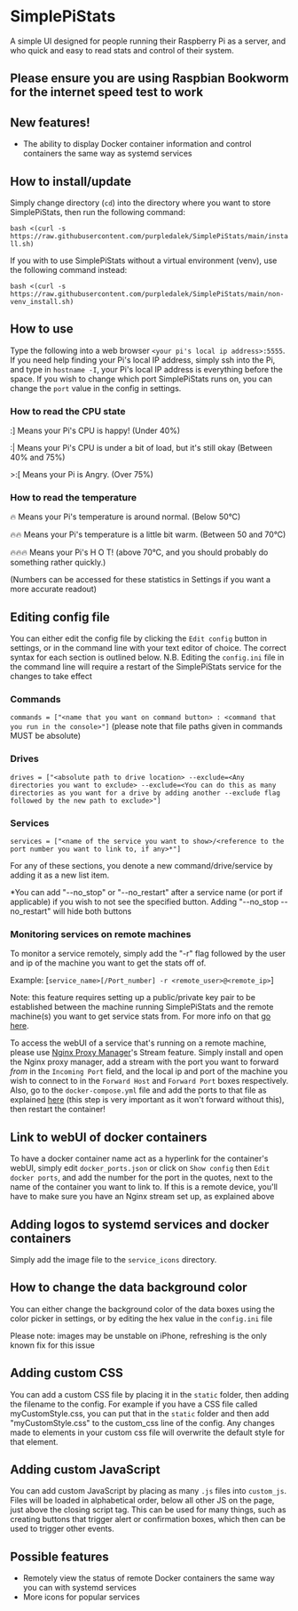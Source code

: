 # SimplePiStats
A simple UI designed for people running their Raspberry Pi as a server, and who quick and easy to read stats and control of their system.

## Please ensure you are using Raspbian Bookworm for the internet speed test to work

## New features!
- The ability to display Docker container information and control containers the same way as systemd services

## How to install/update
Simply change directory (`cd`) into the directory where you want to store SimplePiStats, then run the following command:

`bash <(curl -s https://raw.githubusercontent.com/purpledalek/SimplePiStats/main/install.sh)`

If you with to use SimplePiStats without a virtual environment (venv), use the following command instead:

`bash <(curl -s https://raw.githubusercontent.com/purpledalek/SimplePiStats/main/non-venv_install.sh)`

## How to use
Type the following into a web browser `<your pi's local ip address>:5555`. If you need help finding your Pi's local IP address, simply ssh into the Pi, and type in `hostname -I`, your Pi's local IP address is everything before the space. If you wish to change which port SimplePiStats runs on, you can change the `port` value in the config in settings.

### How to read the CPU state
:] Means your Pi's CPU is happy! (Under 40%)

:| Means your Pi's CPU is under a bit of load, but it's still okay (Between 40% and 75%)

\>:[ Means your Pi is Angry. (Over 75%)

### How to read the temperature
🔥 Means your Pi's temperature is around normal. (Below 50°C)

🔥🔥 Means your Pi's temperature is a little bit warm. (Between 50 and 70°C)

🔥🔥🔥 Means your Pi's H O T! (above 70°C, and you should probably do something rather quickly.)

(Numbers can be accessed for these statistics in Settings if you want a more accurate readout)

## Editing config file
You can either edit the config file by clicking the `Edit config` button in settings, or in the command line with your text editor of choice. The correct syntax for each section is outlined below.
N.B. Editing the `config.ini` file in the command line will require a restart of the SimplePiStats service for the changes to take effect

### Commands
`commands = ["<name that you want on command button> : <command that you run in the console>"]`
(please note that file paths given in commands MUST be absolute)

### Drives
`drives = ["<absolute path to drive location> --exclude=<Any directories you want to exclude> --exclude=<You can do this as many directories as you want for a drive by adding another --exclude flag followed by the new path to exclude>"]`

### Services
`services = ["<name of the service you want to show>/<reference to the port number you want to link to, if any>*"]`

For any of these sections, you denote a new command/drive/service by adding it as a new list item.

*You can add "--no_stop" or "--no_restart" after a service name (or port if applicable) if you wish to not see the specified button. Adding "--no_stop --no_restart" will hide both buttons

### Monitoring services on remote machines
To monitor a service remotely, simply add the "-r" flag followed by the user and ip of the machine you want to get the stats off of.

Example: [`service_name>[/Port_number] -r <remote_user>@<remote_ip>`]

Note: this feature requires setting up a public/private key pair to be established between the machine running SimplePiStats and the remote machine(s) you want to get service stats from. For more info on that [go here](https://ionutbanu.medium.com/setting-up-key-pair-ssh-on-raspberry-pi-9822b20037a0).

To access the webUI of a service that's running on a remote machine, please use [Nginx Proxy Manager](https://nginxproxymanager.com/setup/)'s Stream feature. Simply install and open the Nginx proxy manager, add a stream with the port you want to forward *from* in the `Incoming Port` field, and the local ip and port of the machine you wish to connect to in the `Forward Host` and `Forward Port` boxes respectively. Also, go to the `docker-compose.yml` file and add the ports to that file as explained [here](https://github.com/NginxProxyManager/nginx-proxy-manager/issues/1506#issuecomment-948360527) (this step is very important as it won't forward without this), then restart the container!

## Link to webUI of docker containers
To have a docker container name act as a hyperlink for the container's webUI, simply edit `docker_ports.json` or click on `Show config` then `Edit docker ports`, and add the number for the port in the quotes, next to the name of the container you want to link to. If this is a remote device, you'll have to make sure you have an Nginx stream set up, as explained above

## Adding logos to systemd services and docker containers
Simply add the image file to the `service_icons` directory.

## How to change the data background color
You can either change the background color of the data boxes using the color picker in settings, or by editing the hex value in the `config.ini` file

Please note: images may be unstable on iPhone, refreshing is the only known fix for this issue

## Adding custom CSS
You can add a custom CSS file by placing it in the `static` folder, then adding the filename to the config. For example if you have a CSS file called myCustomStyle.css, you can put that in the `static` folder and then add "myCustomStyle.css" to the custom_css line of the config. Any changes made to elements in your custom css file will overwrite the default style for that element.

## Adding custom JavaScript
You can add custom JavaScript by placing as many `.js` files into `custom_js`. Files will be loaded in alphabetical order, below all other JS on the page, just above the closing script tag. This can be used for many things, such as creating buttons that trigger alert or confirmation boxes, which then can be used to trigger other events.

## Possible features
- Remotely view the status of remote Docker containers the same way you can with systemd services
- More icons for popular services